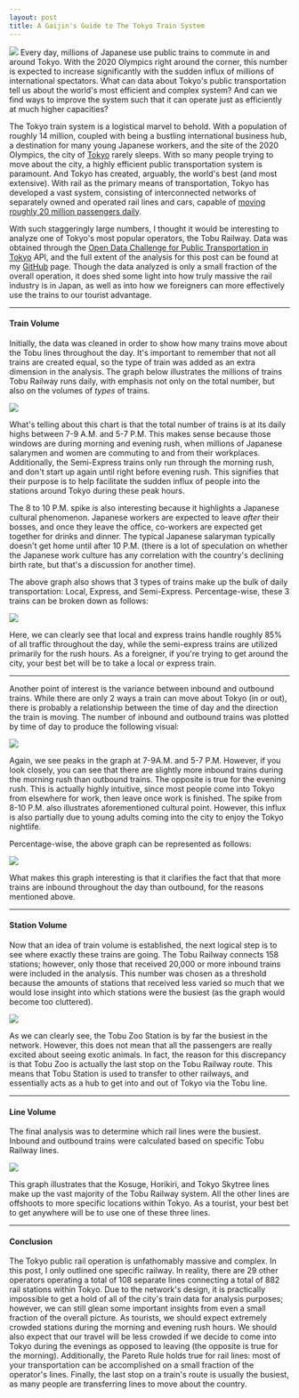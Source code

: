 ```yaml
---
layout: post
title: A Gaijin's Guide to The Tokyo Train System
---
```


![](https://cdn-images-1.medium.com/max/1600/1*xHUN1AVM0ejObXBygvCr9g.jpeg)
<span class="figcaption_hack">Every day, millions of Japanese use public trains to commute in and around
Tokyo. With the 2020 Olympics right around the corner, this number is expected
to increase significantly with the sudden influx of millions of international
spectators. What can data about Tokyo's public transportation tell us about the
world's most efficient and complex system? And can we find ways to improve the
system such that it can operate just as efficiently at much higher capacities?</span>

The Tokyo train system is a logistical marvel to behold. With a population of
roughly 14 million, coupled with being a bustling international business hub, a
destination for many young Japanese workers, and the site of the 2020 Olympics,
the city of [Tokyo](https://en.wikipedia.org/wiki/Tokyo) rarely sleeps. With so
many people trying to move about the city, a highly efficient public
transportation system is paramount. And Tokyo has created, arguably, the world's
best (and most extensive). With rail as the primary means of transportation,
Tokyo has developed a vast system, consisting of interconnected networks of
separately owned and operated rail lines and cars, capable of [moving roughly 20
million passengers
daily](https://en.wikipedia.org/wiki/Transport_in_Greater_Tokyo#Rail).

With such staggeringly large numbers, I thought it would be interesting to
analyze one of Tokyo's most popular operators, the Tobu Railway. Data was
obtained through the [Open Data Challenge for Public Transportation in
Tokyo](https://tokyochallenge.odpt.org/en/index.html) API, and the full extent
of the analysis for this post can be found at my
[GitHub](https://github.com/Nburkhal/Tokyo-Train-Data) page. Though the data
analyzed is only a small fraction of the overall operation, it does shed some
light into how truly massive the rail industry is in Japan, as well as into how
we foreigners can more effectively use the trains to our tourist advantage.

*****

#### Train Volume

Initially, the data was cleaned in order to show how many trains move about the
Tobu lines throughout the day. It's important to remember that not all trains
are created equal, so the type of train was added as an extra dimension in the
analysis. The graph below illustrates the millions of trains Tobu Railway runs
daily, with emphasis not only on the total number, but also on the volumes of
*types* of trains.

![](https://cdn-images-1.medium.com/max/1600/1*43IRTEJ3ZjvqTl_3sobraQ.png)

What's telling about this chart is that the total number of trains is at its
daily highs between 7-9 A.M. and 5-7 P.M. This makes sense because those windows
are during morning and evening rush, when millions of Japanese salarymen and
women are commuting to and from their workplaces. Additionally, the Semi-Express
trains only run through the morning rush, and don't start up again until right
before evening rush. This signifies that their purpose is to help facilitate the
sudden influx of people into the stations around Tokyo during these peak hours.

The 8 to 10 P.M. spike is also interesting because it highlights a Japanese
cultural phenomenon. Japanese workers are expected to leave *after* their
bosses, and once they leave the office, co-workers are expected get together for
drinks and dinner. The typical Japanese salaryman typically doesn't get home
until after 10 P.M. (there is a lot of speculation on whether the Japanese work
culture has any correlation with the country's declining birth rate, but that's
a discussion for another time).

The above graph also shows that 3 types of trains make up the bulk of daily
transportation: Local, Express, and Semi-Express. Percentage-wise, these 3
trains can be broken down as follows:

![](https://cdn-images-1.medium.com/max/1600/1*jY8DLyn1Rxv6pTty3o62Yw.png)

Here, we can clearly see that local and express trains handle roughly 85% of all
traffic throughout the day, while the semi-express trains are utilized primarily
for the rush hours. As a foreigner, if you're trying to get around the city,
your best bet will be to take a local or express train.

*****

Another point of interest is the variance between inbound and outbound trains.
While there are only 2 ways a train can move about Tokyo (in or out), there is
probably a relationship between the time of day and the direction the train is
moving. The number of inbound and outbound trains was plotted by time of day to
produce the following visual:

![](https://cdn-images-1.medium.com/max/1600/1*H9y18aO2QiByIU1UBbIlTg.png)

Again, we see peaks in the graph at 7-9A.M. and 5-7 P.M. However, if you look
closely, you can see that there are slightly more inbound trains during the
morning rush than outbound trains. The opposite is true for the evening rush.
This is actually highly intuitive, since most people come into Tokyo from
elsewhere for work, then leave once work is finished. The spike from 8-10 P.M.
also illustrates aforementioned cultural point. However, this influx is also
partially due to young adults coming into the city to enjoy the Tokyo nightlife.

Percentage-wise, the above graph can be represented as follows:

![](https://cdn-images-1.medium.com/max/1600/1*ftIZiEQFICfaxaEd9hixKQ.png)

What makes this graph interesting is that it clarifies the fact that that more
trains are inbound throughout the day than outbound, for the reasons mentioned
above.

*****

#### Station Volume

Now that an idea of train volume is established, the next logical step is to see
where exactly these trains are going. The Tobu Railway connects 158 stations;
however, only those that received 20,000 or more inbound trains were included in
the analysis. This number was chosen as a threshold because the amounts of
stations that received less varied so much that we would lose insight into which
stations were the busiest (as the graph would become too cluttered).

![](https://cdn-images-1.medium.com/max/1600/1*30szjnMX1wS_GJ3dRDFxMA.png)

As we can clearly see, the Tobu Zoo Station is by far the busiest in the
network. However, this does not mean that all the passengers are really excited
about seeing exotic animals. In fact, the reason for this discrepancy is that
Tobu Zoo is actually the last stop on the Tobu Railway route. This means that
Tobu Station is used to transfer to other railways, and essentially acts as a
hub to get into and out of Tokyo via the Tobu line.

*****

#### Line Volume

The final analysis was to determine which rail lines were the busiest. Inbound
and outbound trains were calculated based on specific Tobu Railway lines.

![](https://cdn-images-1.medium.com/max/1600/1*rC_ZjouFJ9JyfWKeRLuBAg.png)

This graph illustrates that the Kosuge, Horikiri, and Tokyo Skytree lines make
up the vast majority of the Tobu Railway system. All the other lines are
offshoots to more specific locations within Tokyo. As a tourist, your best bet
to get anywhere will be to use one of these three lines.

*****

#### Conclusion

The Tokyo public rail operation is unfathomably massive and complex. In this
post, I only outlined one specific railway. In reality, there are 29 other
operators operating a total of 108 separate lines connecting a total of 882 rail
stations within Tokyo. Due to the network's design, it is practically impossible
to get a hold of all of the city's train data for analysis purposes; however, we
can still glean some important insights from even a small fraction of the
overall picture. As tourists, we should expect extremely crowded stations during
the morning and evening rush hours. We should also expect that our travel will
be less crowded if we decide to come into Tokyo during the evenings as opposed
to leaving (the opposite is true for the morning). Additionally, the Pareto Rule
holds true for rail lines: most of your transportation can be accomplished on a
small fraction of the operator's lines. Finally, the last stop on a train's
route is usually the busiest, as many people are transferring lines to move
about the country.

